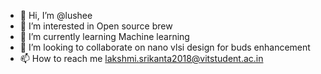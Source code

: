 - 👋 Hi, I’m @lushee
- 👀 I’m interested in Open source brew
- 🌱 I’m currently learning Machine learning 
- 💞️ I’m looking to collaborate on nano vlsi design for buds enhancement
- 📫 How to reach me lakshmi.srikanta2018@vitstudent.ac.in

<!---
lushee/lushee is a ✨ special ✨ repository because its `README.md` (this file) appears on your GitHub profile.
You can click the Preview link to take a look at your changes.
--->
